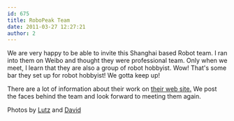 ```yaml
---
id: 675
title: RoboPeak Team
date: 2011-03-27 12:27:21
author: 2
---
```


We are very happy to be able to invite this Shanghai based Robot team. I ran into them on Weibo and thought they were professional team. Only when we meet, I learn that they are also a group of robot hobbyist. Wow! That's some bar they set up for robot hobbyist! We gotta keep up!

There are a lot of information about their work on [their web site.](http://www.robopeak.com/) We post the faces behind the team and look forward to meeting them again.

Photos by [Lutz](http://www.lumi-photo.com/) and [David](http://www.flickr.com/photos/taweili/)